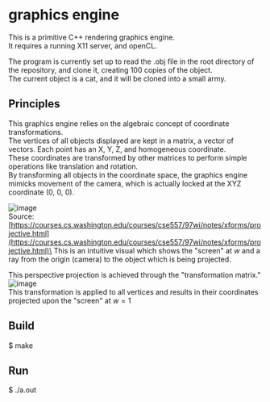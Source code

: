 # graphics engine
This is a primitive C++ rendering graphics engine.\
It requires a running X11 server, and openCL.

The program is currently set up to read the .obj file in the root directory of the repository, and clone it, creating 100 copies of the object.\
The current object is a cat, and it will be cloned into a small army.

## Principles
This graphics engine relies on the algebraic concept of coordinate transformations.\
The vertices of all objects displayed are kept in a matrix, a vector of vectors. Each point has an X, Y, Z, and homogeneous coordinate.\
These coordinates are transformed by other matrices to perform simple operations like translation and rotation.\
By transforming all objects in the coordinate space, the graphics engine mimicks movement of the camera, which is actually locked at the XYZ coordinate (0, 0, 0).

![image](https://github.com/citren0/graphics-engine/assets/42524057/c8cb379c-8c71-4c73-96db-edb381da6b9d)\
Source: [https://courses.cs.washington.edu/courses/cse557/97wi/notes/xforms/projective.html](https://courses.cs.washington.edu/courses/cse557/97wi/notes/xforms/projective.html)\
This is an intuitive visual which shows the "screen" at $w$ and a ray from the origin (camera) to the object which is being projected.

This perspective projection is achieved through the "transformation matrix."
![image](https://github.com/citren0/graphics-engine/assets/42524057/0fe789f4-356a-433c-89c4-a36391e3eaef)\
This transformation is applied to all vertices and results in their coordinates projected upon the "screen" at $w = 1$

## Build
$ make

## Run
$ ./a.out
